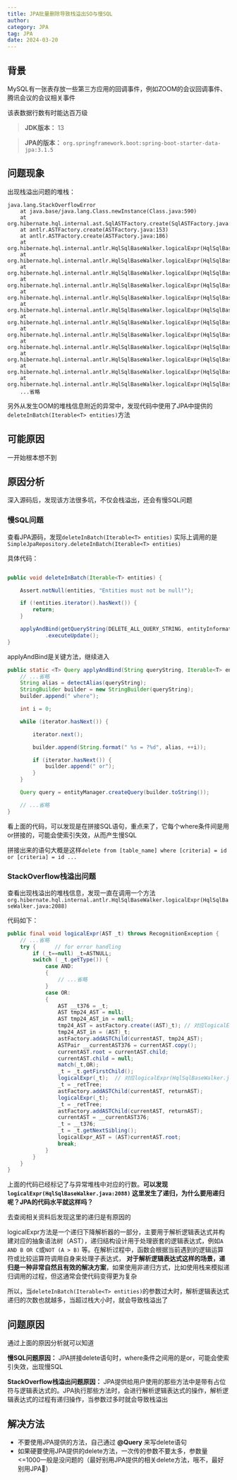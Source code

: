 ```yaml
---
title: JPA批量删除导致栈溢出SO与慢SQL
author:
category: JPA
tag: JPA
date: 2024-03-20
---
```


## 背景

MySQL有一张表存放一些第三方应用的回调事件，例如ZOOM的会议回调事件、腾讯会议的会议相关事件

该表数据行数有时能达百万级

> **JDK版本：** 13

> **JPA的版本：** `org.springframework.boot:spring-boot-starter-data-jpa:3.1.5`

## 问题现象

出现栈溢出问题的堆栈：

```text
java.lang.StackOverflowError
	at java.base/java.lang.Class.newInstance(Class.java:590)
	at org.hibernate.hql.internal.ast.SqlASTFactory.create(SqlASTFactory.java:249)
	at antlr.ASTFactory.create(ASTFactory.java:153)
	at antlr.ASTFactory.create(ASTFactory.java:186)
	at org.hibernate.hql.internal.antlr.HqlSqlBaseWalker.logicalExpr(HqlSqlBaseWalker.java:2080)
	at org.hibernate.hql.internal.antlr.HqlSqlBaseWalker.logicalExpr(HqlSqlBaseWalker.java:2088)
	at org.hibernate.hql.internal.antlr.HqlSqlBaseWalker.logicalExpr(HqlSqlBaseWalker.java:2088)
	at org.hibernate.hql.internal.antlr.HqlSqlBaseWalker.logicalExpr(HqlSqlBaseWalker.java:2088)
	at org.hibernate.hql.internal.antlr.HqlSqlBaseWalker.logicalExpr(HqlSqlBaseWalker.java:2088)
	at org.hibernate.hql.internal.antlr.HqlSqlBaseWalker.logicalExpr(HqlSqlBaseWalker.java:2088)
	at org.hibernate.hql.internal.antlr.HqlSqlBaseWalker.logicalExpr(HqlSqlBaseWalker.java:2088)
	at org.hibernate.hql.internal.antlr.HqlSqlBaseWalker.logicalExpr(HqlSqlBaseWalker.java:2088)
	at org.hibernate.hql.internal.antlr.HqlSqlBaseWalker.logicalExpr(HqlSqlBaseWalker.java:2088)
	at org.hibernate.hql.internal.antlr.HqlSqlBaseWalker.logicalExpr(HqlSqlBaseWalker.java:2088)
	at org.hibernate.hql.internal.antlr.HqlSqlBaseWalker.logicalExpr(HqlSqlBaseWalker.java:2088)
	at org.hibernate.hql.internal.antlr.HqlSqlBaseWalker.logicalExpr(HqlSqlBaseWalker.java:2088)
	...省略
```

另外从发生OOM的堆栈信息附近的异常中，发现代码中使用了JPA中提供的`deleteInBatch(Iterable<T> entities)`方法

## 可能原因

一开始根本想不到

## 原因分析

深入源码后，发现该方法很多坑，不仅会栈溢出，还会有慢SQL问题

### 慢SQL问题

查看JPA源码，发现`deleteInBatch(Iterable<T> entities)`
实际上调用的是`SimpleJpaRepository.deleteInBatch(Iterable<T> entities)`

具体代码：

```java

public void deleteInBatch(Iterable<T> entities) {

    Assert.notNull(entities, "Entities must not be null!");

    if (!entities.iterator().hasNext()) {
        return;
    }

    applyAndBind(getQueryString(DELETE_ALL_QUERY_STRING, entityInformation.getEntityName()), entities, em)
            .executeUpdate();
}
```

applyAndBind是关键方法，继续进入

```java
public static <T> Query applyAndBind(String queryString, Iterable<T> entities, EntityManager entityManager) {
    // ...省略
    String alias = detectAlias(queryString);
    StringBuilder builder = new StringBuilder(queryString);
    builder.append(" where");

    int i = 0;

    while (iterator.hasNext()) {

        iterator.next();

        builder.append(String.format(" %s = ?%d", alias, ++i));

        if (iterator.hasNext()) {
            builder.append(" or");
        }
    }

    Query query = entityManager.createQuery(builder.toString());

    // ...省略
}
```

看上面的代码，可以发现是在拼接SQL语句，重点来了，它每个where条件间是用or拼接的，可能会使索引失效，从而产生慢SQL

拼接出来的语句大概是这样`delete from [table_name] where [criteria] = id or [criteria] = id ...`

### StackOverflow栈溢出问题

查看出现栈溢出的堆栈信息，发现一直在调用一个方法`org.hibernate.hql.internal.antlr.HqlSqlBaseWalker.logicalExpr(HqlSqlBaseWalker.java:2088)`

代码如下：

```java
public final void logicalExpr(AST _t) throws RecognitionException {
    // ...省略
    try {      // for error handling
        if (_t==null) _t=ASTNULL;
        switch ( _t.getType()) {
            case AND:
            {
                // ...省略
            }
            case OR:
            {
                AST __t376 = _t;
                AST tmp24_AST = null;
                AST tmp24_AST_in = null;
                tmp24_AST = astFactory.create((AST)_t); // 对应logicalExpr(HqlSqlBaseWalker.java:2080)
                tmp24_AST_in = (AST)_t;
                astFactory.addASTChild(currentAST, tmp24_AST);
                ASTPair __currentAST376 = currentAST.copy();
                currentAST.root = currentAST.child;
                currentAST.child = null;
                match(_t,OR);
                _t = _t.getFirstChild();
                logicalExpr(_t);  // 对应logicalExpr(HqlSqlBaseWalker.java:2088)
                _t = _retTree;
                astFactory.addASTChild(currentAST, returnAST);
                logicalExpr(_t);
                _t = _retTree;
                astFactory.addASTChild(currentAST, returnAST);
                currentAST = __currentAST376;
                _t = __t376;
                _t = _t.getNextSibling();
                logicalExpr_AST = (AST)currentAST.root;
                break;
            }
        }
    }
}
```

上面的代码已经标记了与异常堆栈中对应的行数。**可以发现`logicalExpr(HqlSqlBaseWalker.java:2088)`
这里发生了递归，为什么要用递归呢？JPA的代码水平就这样吗？**

去查阅相关资料后发现这里的递归是有原因的

logicalExpr方法是一个递归下降解析器的一部分，主要用于解析逻辑表达式并构建对应的抽象语法树（AST），递归结构设计用于处理嵌套的逻辑表达式，例如`A
AND B OR C`或`NOT (A > B)`
等。在解析过程中，函数会根据当前遇到的逻辑运算符或比较运算符调用自身来处理子表达式，
**对于解析逻辑表达式这样的场景，递归是一种非常自然且有效的解决方案**，如果使用非递归方式，比如使用栈来模拟递归调用的过程，但这通常会使代码变得更为复杂

所以，当`deleteInBatch(Iterable<T> entities)`的参数过大时，解析逻辑表达式递归的次数也就越多，当超过栈大小时，就会导致栈溢出了

## 问题原因

通过上面的原因分析就可以知道

**慢SQL问题原因：** JPA拼接delete语句时，where条件之间用的是or，可能会使索引失效，出现慢SQL

**StackOverflow栈溢出问题原因：** JPA提供给用户使用的那些方法中是带有占位符与逻辑表达式的。JPA执行那些方法时，会进行解析逻辑表达式的操作，解析逻辑表达式的过程有递归操作，当参数过多时就会导致栈溢出

## 解决方法

* 不要使用JPA提供的方法，自己通过 **@Query** 来写delete语句
* 如果硬要使用JPA提供的delete方法，一次传的参数不要太多，参数量<=1000一般是没问题的（最好别用JPA提供的相关delete方法，哦不，最好别用JPA🫵）
